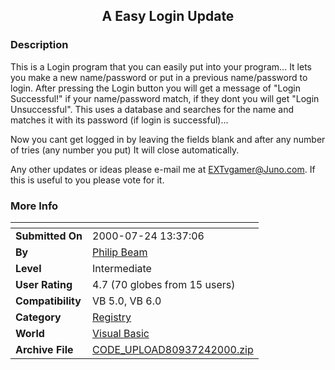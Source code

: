 ﻿<div align="center">

## A Easy Login Update


</div>

### Description

This is a Login program that you can easily put into your program... It lets you make a new name/password or put in a previous name/password to login. After pressing the Login button you will get a message of "Login Successful!" if your name/password match, if they dont you will get "Login Unsuccessful". This uses a database and searches for the name and matches it with its password (if login is successful)...

Now you cant get logged in by leaving the fields blank and after any number of tries (any number you put) It will close automatically.

Any other updates or ideas please e-mail me at EXTvgamer@Juno.com. If this is useful to you please vote for it.
 
### More Info
 


<span>             |<span>
---                |---
**Submitted On**   |2000-07-24 13:37:06
**By**             |[Philip Beam](https://github.com/Planet-Source-Code/PSCIndex/blob/master/ByAuthor/philip-beam.md)
**Level**          |Intermediate
**User Rating**    |4.7 (70 globes from 15 users)
**Compatibility**  |VB 5\.0, VB 6\.0
**Category**       |[Registry](https://github.com/Planet-Source-Code/PSCIndex/blob/master/ByCategory/registry__1-36.md)
**World**          |[Visual Basic](https://github.com/Planet-Source-Code/PSCIndex/blob/master/ByWorld/visual-basic.md)
**Archive File**   |[CODE\_UPLOAD80937242000\.zip](https://github.com/Planet-Source-Code/philip-beam-a-easy-login-update__1-10017/archive/master.zip)








